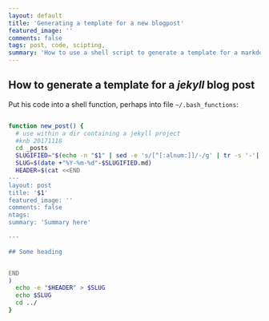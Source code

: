 ```yaml
---
layout: default
title: 'Generating a template for a new blogpost'
featured_image: ''
comments: false
tags: post, code, scipting, 
summary: 'How to use a shell script to generate a template for a markdown page'
---
```

  
## How to generate a template for a *jekyll* blog post  
  

Put his code into a shell function, perhaps into file `~/.bash_functions`:


```sh

function new_post() {
  # use within a dir containing a jekyll project
  #knb 20171118
  cd _posts
  SLUGIFIED="$(echo -n "$1" | sed -e 's/[^[:alnum:]]/-/g' | tr -s '-'| tr 'A-Z' 'a-z')"
  SLUG=$(date +"%Y-%m-%d"-$SLUGIFIED.md)
  HEADER=$(cat <<END
---
layout: post
title: '$1'
featured_image: ''
comments: false
ntags: 
summary: 'Summary here'

---
  
## Some heading  


END
)
  echo -e "$HEADER" > $SLUG
  echo $SLUG
  cd ../
}

```